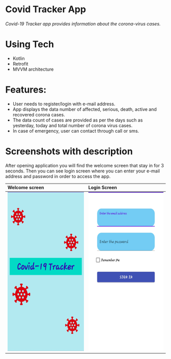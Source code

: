 # Covid Tracker App

###### Covid-19 Tracker app provides information about the corona-virus cases.

# Using Tech
 * Kotlin
 * Retrofit
 * MVVM architecture

# Features:

* User needs to register/login with e-mail address.
* App displays the data number of affected, serious, death, active and recovered corona cases.
* The data count of cases are provided as per the days such as yesterday, today and total number of corona virus cases.
* In case of emergency, user can contact through call or sms.

# Screenshots with description

After opening application you will find the welcome screen that stay in for 3 seconds. Then you can see login screen where you can enter your e-mail address and password in order to access the app.

|**Welcome screen**| **Login Screen** |
|:---|:---|
|<img src=Images/covidtracer_splash.jpeg height="500px"/>  | <img src=Images/covidtracer_login.jpeg height="500px"/>   |
